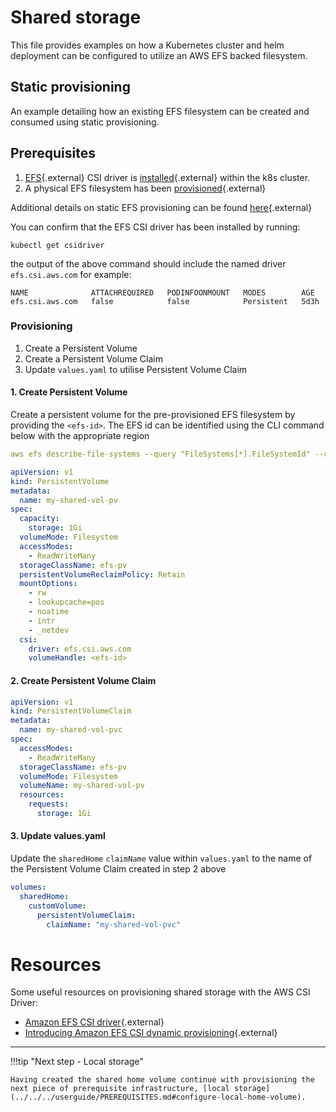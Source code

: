 # Shared storage
This file provides examples on how a Kubernetes cluster and helm deployment can be configured to utilize an AWS EFS backed filesystem.

## Static provisioning
An example detailing how an existing EFS filesystem can be created and consumed using static provisioning.

## Prerequisites
1. [EFS](https://github.com/kubernetes-sigs/aws-efs-csi-driver){.external} CSI driver is [installed](https://docs.aws.amazon.com/eks/latest/userguide/efs-csi.html){.external} within the k8s cluster.
2. A physical EFS filesystem has been [provisioned](https://docs.aws.amazon.com/eks/latest/userguide/efs-csi.html#efs-create-filesystem){.external}

Additional details on static EFS provisioning can be found [here](https://github.com/kubernetes-sigs/aws-efs-csi-driver/tree/master/examples/kubernetes/static_provisioning){.external}

You can confirm that the EFS CSI driver has been installed by running:

```shell
kubectl get csidriver
```
the output of the above command should include the named driver `efs.csi.aws.com` for example:
```shell
NAME              ATTACHREQUIRED   PODINFOONMOUNT   MODES        AGE
efs.csi.aws.com   false            false            Persistent   5d3h
```

### Provisioning
1. Create a Persistent Volume
2. Create a Persistent Volume Claim
3. Update `values.yaml` to utilise Persistent Volume Claim

#### 1. Create Persistent Volume
Create a persistent volume for the pre-provisioned EFS filesystem by providing the `<efs-id>`. The EFS id can be identified using the CLI command below with the appropriate region

```yaml
aws efs describe-file-systems --query "FileSystems[*].FileSystemId" --region ap-southeast-2
```

```yaml
apiVersion: v1
kind: PersistentVolume
metadata:
  name: my-shared-vol-pv
spec:
  capacity:
    storage: 1Gi
  volumeMode: Filesystem
  accessModes:
    - ReadWriteMany
  storageClassName: efs-pv
  persistentVolumeReclaimPolicy: Retain
  mountOptions:
    - rw
    - lookupcache=pos
    - noatime
    - intr
    - _netdev
  csi:
    driver: efs.csi.aws.com
    volumeHandle: <efs-id>
```

#### 2. Create Persistent Volume Claim
```yaml
apiVersion: v1
kind: PersistentVolumeClaim
metadata:
  name: my-shared-vol-pvc
spec:
  accessModes:
    - ReadWriteMany
  storageClassName: efs-pv
  volumeMode: Filesystem
  volumeName: my-shared-vol-pv
  resources:
    requests:
      storage: 1Gi
```

#### 3. Update values.yaml
Update the `sharedHome` `claimName` value within `values.yaml` to the name of the Persistent Volume Claim created in step 2 above

```yaml
volumes:
  sharedHome:
    customVolume:
      persistentVolumeClaim:
        claimName: "my-shared-vol-pvc"
```

# Resources
Some useful resources on provisioning shared storage with the AWS CSI Driver:

- [Amazon EFS CSI driver]( https://docs.aws.amazon.com/eks/latest/userguide/efs-csi.html){.external}
- [Introducing Amazon EFS CSI dynamic provisioning](https://aws.amazon.com/blogs/containers/introducing-efs-csi-dynamic-provisioning/){.external}

---
!!!tip "Next step - Local storage"

    Having created the shared home volume continue with provisioning the next piece of prerequisite infrastructure, [local storage](../../../userguide/PREREQUISITES.md#configure-local-home-volume).
